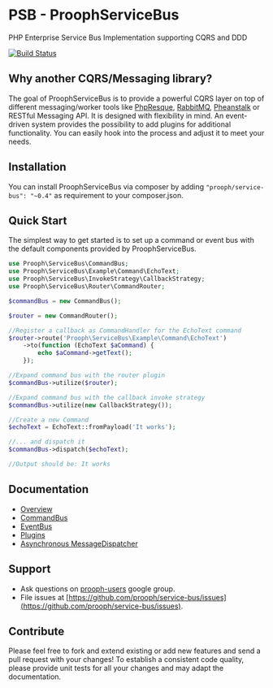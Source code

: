 PSB - ProophServiceBus
======================

PHP Enterprise Service Bus Implementation supporting CQRS and DDD

[![Build Status](https://travis-ci.org/prooph/service-bus.png?branch=master)](https://travis-ci.org/prooph/service-bus)


Why another CQRS/Messaging library?
-----------------------------------

The goal of ProophServiceBus is to provide a powerful CQRS layer on top of different messaging/worker tools like [PhpResque](https://github.com/chrisboulton/php-resque), [RabbitMQ](https://www.rabbitmq.com/), [Pheanstalk](https://github.com/pda/pheanstalk) or RESTful Messaging API.
It is designed with flexibility in mind. An event-driven system provides the possibility to add plugins for additional functionality. You can easily hook into the process and adjust it to meet your needs.

Installation
------------

You can install ProophServiceBus via composer by adding `"prooph/service-bus": "~0.4"` as requirement to your composer.json.

Quick Start
-----------

The simplest way to get started is to set up a command or event bus with the default components provided by ProophServiceBus.

```php
use Prooph\ServiceBus\CommandBus;
use Prooph\ServiceBus\Example\Command\EchoText;
use Prooph\ServiceBus\InvokeStrategy\CallbackStrategy;
use Prooph\ServiceBus\Router\CommandRouter;

$commandBus = new CommandBus();

$router = new CommandRouter();

//Register a callback as CommandHandler for the EchoText command
$router->route('Prooph\ServiceBus\Example\Command\EchoText')
    ->to(function (EchoText $aCommand) {
        echo $aCommand->getText();
    });

//Expand command bus with the router plugin
$commandBus->utilize($router);

//Expand command bus with the callback invoke strategy
$commandBus->utilize(new CallbackStrategy());

//Create a new Command
$echoText = EchoText::fromPayload('It works');

//... and dispatch it
$commandBus->dispatch($echoText);

//Output should be: It works
```

Documentation
-------------

- [Overview](docs/service_bus_system.md)
- [CommandBus](docs/command_bus.md)
- [EventBus](docs/event_bus.md)
- [Plugins](docs/plugins.md)
- [Asynchronous MessageDispatcher](docs/message_dispatcher.md)

Support
-------

- Ask questions on [prooph-users](https://groups.google.com/forum/?hl=de#!forum/prooph) google group.
- File issues at [https://github.com/prooph/service-bus/issues](https://github.com/prooph/service-bus/issues).


Contribute
----------

Please feel free to fork and extend existing or add new features and send a pull request with your changes!
To establish a consistent code quality, please provide unit tests for all your changes and may adapt the documentation.